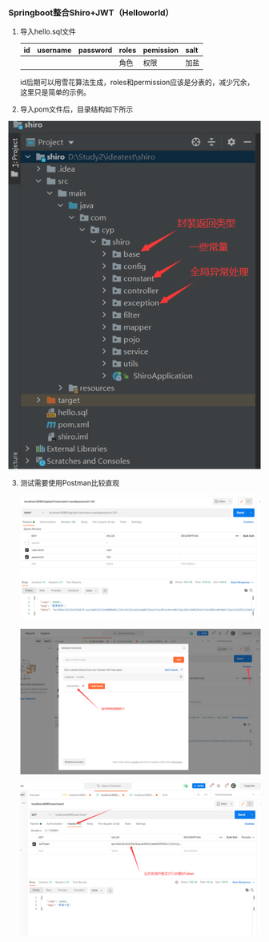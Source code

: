 ### Springboot整合Shiro+JWT（Helloworld）

1. 导入hello.sql文件

   | id   | username | password | roles | pemission | salt |
   | ---- | -------- | -------- | ----- | --------- | ---- |
   |      |          |          | 角色  | 权限      | 加盐 |

   id后期可以用雪花算法生成，roles和permission应该是分表的，减少冗余，这里只是简单的示例。

2. 导入pom文件后，目录结构如下所示

  ![image](image/image-20210612220222205.png)

3. 测试需要使用Postman比较直观

    ![image](image/image-20210612221032004.png)

    ![image](image/image-20210612221257412.png)

    ![image](image/image-20210612221510004.png)

